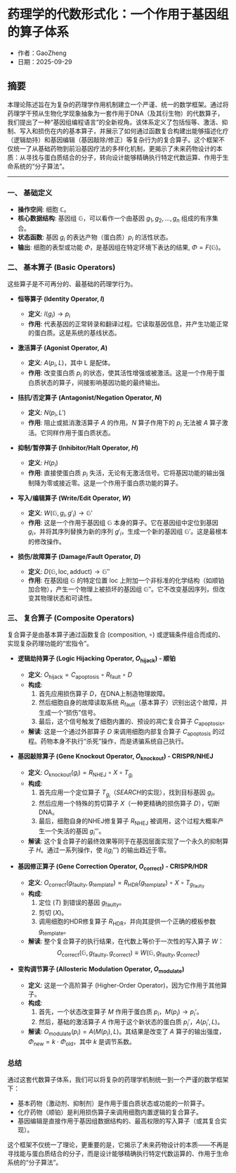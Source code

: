 # 药理学的代数形式化：一个作用于基因组的算子体系

- 作者：GaoZheng
- 日期：2025-09-29

## 摘要
本理论陈述旨在为复杂的药理学作用机制建立一个严谨、统一的数学框架。通过将药理学干预从生物化学现象抽象为一套作用于DNA（及其衍生物）的代数算子，我们提出了一种“基因组编程语言”的全新视角。该体系定义了包括恒等、激活、抑制、写入和损伤在内的基本算子，并展示了如何通过函数复合构建出能够描述化疗（逻辑劫持）和基因编辑（基因敲除/修正）等复杂行为的复合算子。这个框架不仅统一了从基础药物到前沿基因疗法的多样化机制，更揭示了未来药物设计的本质：从寻找与蛋白质结合的分子，转向设计能够精确执行特定代数运算、作用于生命系统的“分子算法”。

---

### **一、 基础定义**

* **操作空间**: 细胞 $\mathbb{C}$。
* **核心数据结构**: 基因组 $\mathbb{G}$，可以看作一个由基因 $g_1, g_2, ..., g_n$ 组成的有序集合。
* **状态函数**: 基因 $g_i$ 的表达产物（蛋白质）$p_i$ 的活性状态。
* **输出**: 细胞的表型或功能 $\Phi$，是基因组在特定环境下表达的结果, $\Phi = F(\mathbb{G})$。

### **二、 基本算子 (Basic Operators)**

这些算子是不可再分的、最基础的药理学行为。

* **恒等算子 (Identity Operator, $I$)**
    * **定义**: $I(g_i) \to p_i$
    * **作用**: 代表基因的正常转录和翻译过程。它读取基因信息，并产生功能正常的蛋白质。这是系统的基线状态。

* **激活算子 (Agonist Operator, $A$)**
    * **定义**: $A(p_i, L)$，其中 L 是配体。
    * **作用**: 改变蛋白质 $p_i$ 的状态，使其活性增强或被激活。这是一个作用于蛋白质状态的算子，间接影响基因功能的最终输出。

* **拮抗/否定算子 (Antagonist/Negation Operator, $N$)**
    * **定义**: $N(p_i, L')$
    * **作用**: 阻止或抵消激活算子 $A$ 的作用。$N$ 算子作用下的 $p_i$ 无法被 $A$ 算子激活。它同样作用于蛋白质状态。

* **抑制/暂停算子 (Inhibitor/Halt Operator, $H$)**
    * **定义**: $H(p_i)$
    * **作用**: 直接使蛋白质 $p_i$ 失活，无论有无激活信号。它将基因功能的输出强制降为零或接近零。这是一个作用于蛋白质功能的算子。

* **写入/编辑算子 (Write/Edit Operator, $W$)**
    * **定义**: $W(\mathbb{G}, g_i, g'_i) \to \mathbb{G}'$
    * **作用**: 这是一个作用于基因组 $\mathbb{G}$ 本身的算子。它在基因组中定位到基因 $g_i$，并将其序列替换为新的序列 $g'_i$，生成一个新的基因组 $\mathbb{G}'$。这是最根本的修改操作。

* **损伤/故障算子 (Damage/Fault Operator, $D$)**
    * **定义**: $D(\mathbb{G}, \text{loc}, \text{adduct}) \to \mathbb{G}''$
    * **作用**: 在基因组 $\mathbb{G}$ 的特定位置 $\text{loc}$ 上附加一个非标准的化学结构（如顺铂加合物），产生一个物理上被损坏的基因组 $\mathbb{G}''$。它不改变基因序列，但改变其物理状态和可读性。

### **三、 复合算子 (Composite Operators)**

复合算子是由基本算子通过函数复合 (composition, $\circ$) 或逻辑条件组合而成的、实现复杂药理功能的“宏指令”。

* **逻辑劫持算子 (Logic Hijacking Operator, $O_{\text{hijack}}$) - 顺铂**
    * **定义**: $O_{\text{hijack}} = C_{\text{apoptosis}} \circ R_{\text{fault}} \circ D$
    * **构成**:
        1.  首先应用损伤算子 $D$，在DNA上制造物理故障。
        2.  然后细胞自身的故障读取系统 $R_{\text{fault}}$（基本算子）识别出这个故障，并生成一个“损伤”信号。
        3.  最后，这个信号触发了细胞内置的、预设的凋亡复合算子 $C_{\text{apoptosis}}$。
    * **解读**: 这是一个通过外部算子 $D$ 来调用细胞内部复合算子 $C_{\text{apoptosis}}$ 的过程。药物本身不执行“杀死”操作，而是诱骗系统自己执行。

* **基因敲除算子 (Gene Knockout Operator, $O_{\text{knockout}}$) - CRISPR/NHEJ**
    * **定义**: $O_{\text{knockout}}(g_i) = R_{\text{NHEJ}} \circ X \circ T_{g_i}$
    * **构成**:
        1.  首先应用一个定位算子 $T_{g_i}$（$SEARCH$的实现），找到目标基因 $g_i$。
        2.  然后应用一个特殊的剪切算子 $X$（一种更精确的损伤算子 $D$），切断DNA。
        3.  最后，细胞自身的NHEJ修复算子 $R_{\text{NHEJ}}$ 被调用，这个过程大概率产生一个失活的基因 $g_i'''$。
    * **解读**: 这个复合算子的最终效果等同于在基因层面实现了一个永久的抑制算子 $H$。通过一系列操作，使 $I(g_i''')$ 的输出趋近于零。

* **基因修正算子 (Gene Correction Operator, $O_{\text{correct}}$) - CRISPR/HDR**
    * **定义**: $O_{\text{correct}}(g_{\text{faulty}}, g_{\text{template}}) = R_{\text{HDR}}(g_{\text{template}}) \circ X \circ T_{g_{\text{faulty}}}$
    * **构成**:
        1.  定位 ($T$) 到错误的基因 $g_{\text{faulty}}$。
        2.  剪切 ($X$)。
        3.  调用细胞的HDR修复算子 $R_{\text{HDR}}$，并向其提供一个正确的模板参数 $g_{\text{template}}$。
    * **解读**: 整个复合算子的执行结果，在代数上等价于一次性的写入算子 $W$：
        $$O_{\text{correct}}(\mathbb{G}, g_{\text{faulty}}, g_{\text{correct}}) \equiv W(\mathbb{G}, g_{\text{faulty}}, g_{\text{correct}})$$

* **变构调节算子 (Allosteric Modulation Operator, $O_{\text{modulate}}$)**
    * **定义**: 这是一个高阶算子 (Higher-Order Operator)，因为它作用于其他算子。
    * **构成**:
        1.  首先，一个状态改变算子 $M$ 作用于蛋白质 $p_i$，$M(p_i) \to p_i'$。
        2.  然后，基础的激活算子 $A$ 作用于这个新状态的蛋白质 $p_i'$，$A(p_i', L)$。
    * **解读**: $O_{\text{modulate}}(p_i) = A(M(p_i), L)$。其结果是改变了 $A$ 算子的输出强度，$\Phi_{\text{new}} = k \cdot \Phi_{\text{old}}$，其中 $k$ 是调节系数。

### **总结**

通过这套代数算子体系，我们可以将复杂的药理学机制统一到一个严谨的数学框架下：

* 基本药物（激动剂、抑制剂）是作用于蛋白质状态或功能的一阶算子。
* 化疗药物（顺铂）是利用损伤算子来调用细胞内置逻辑的复合算子。
* 基因编辑是直接作用于基因组数据结构的、最高权限的写入算子（或其复合实现）。

这个框架不仅统一了理论，更重要的是，它揭示了未来药物设计的本质——不再是寻找能与蛋白质结合的分子，而是设计能够精确执行特定代数运算的、作用于生命系统的“分子算法”。